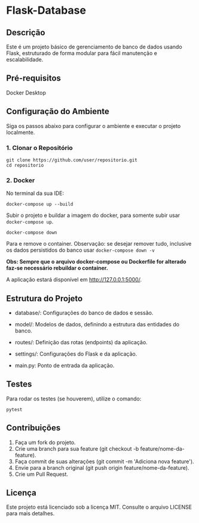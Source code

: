 # Flask-Database

## Descrição

Este é um projeto básico de gerenciamento de banco de dados usando Flask, 
estruturado de forma modular para fácil manutenção e escalabilidade. 

## Pré-requisitos

Docker Desktop

## Configuração do Ambiente

Siga os passos abaixo para configurar o ambiente e executar o projeto localmente.

### 1. Clonar o Repositório

````
git clone https://github.com/user/repositorio.git
cd repositorio
````
### 2. Docker

No terminal da sua IDE:

````
docker-compose up --build
````
Subir o projeto e buildar a imagem do docker, para somente subir usar `docker-compose up`.

````
docker-compose down
````
Para e remove o container. Observação: se desejar remover tudo, inclusive os dados persistidos do banco usar `docker-compose down -v`

**Obs: Sempre que o arquivo docker-compose ou Dockerfile for alterado faz-se necessário rebuildar o container.**

A aplicação estará disponível em http://127.0.0.1:5000/.


## Estrutura do Projeto

* database/: Configurações do banco de dados e sessão.

* model/: Modelos de dados, definindo a estrutura das entidades do banco.

* routes/: Definição das rotas (endpoints) da aplicação.

* settings/: Configurações do Flask e da aplicação.

* main.py: Ponto de entrada da aplicação.

## Testes

Para rodar os testes (se houverem), utilize o comando:

````
pytest
````

## Contribuições

1. Faça um fork do projeto.
2. Crie uma branch para sua feature (git checkout -b feature/nome-da-feature).
3. Faça commit de suas alterações (git commit -m 'Adiciona nova feature').
4. Envie para a branch original (git push origin feature/nome-da-feature).
5. Crie um Pull Request.

## Licença

Este projeto está licenciado sob a licença MIT. Consulte o arquivo LICENSE para mais detalhes.
